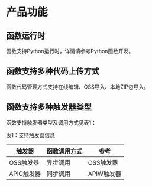 # 产品功能


## 函数运行时

函数支持Python运行时，详情请参考Python函数开发。

## 函数支持多种代码上传方式

函数代码管理方式支持在线编辑、OSS导入、本地ZIP包导入。

## 函数支持多种触发器类型

函数支持触发器类型及调用方式见表1：

表1：支持触发器信息

| 触发器     | 函数调用方式 | 参考       |
| ---------- | ------------ | ---------- |
| OSS触发器  | 异步调用     | OSS触发器  |
| APIG触发器 | 同步调用     | APIW触发器 |
